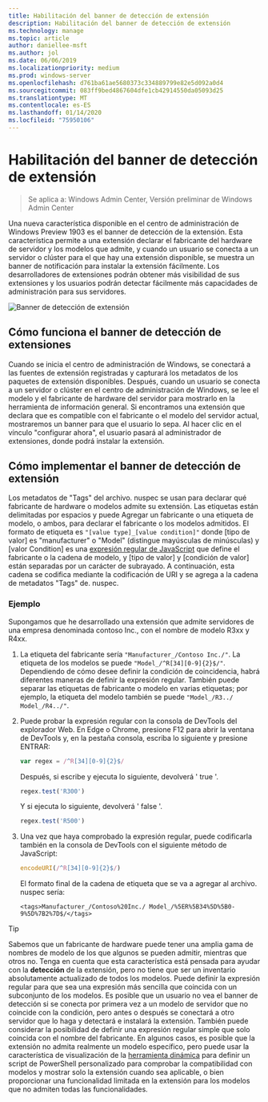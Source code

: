 ```yaml
---
title: Habilitación del banner de detección de extensión
description: Habilitación del banner de detección de extensión
ms.technology: manage
ms.topic: article
author: daniellee-msft
ms.author: jol
ms.date: 06/06/2019
ms.localizationpriority: medium
ms.prod: windows-server
ms.openlocfilehash: d761ba61ae5680373c334889799e82e5d092a0d4
ms.sourcegitcommit: 083ff9bed4867604dfe1cb42914550da05093d25
ms.translationtype: MT
ms.contentlocale: es-ES
ms.lasthandoff: 01/14/2020
ms.locfileid: "75950106"
---
```

# <a name="enabling-the-extension-discovery-banner"></a>Habilitación del banner de detección de extensión

>Se aplica a: Windows Admin Center, Versión preliminar de Windows Admin Center

Una nueva característica disponible en el centro de administración de Windows Preview 1903 es el banner de detección de la extensión. Esta característica permite a una extensión declarar el fabricante del hardware de servidor y los modelos que admite, y cuando un usuario se conecta a un servidor o clúster para el que hay una extensión disponible, se muestra un banner de notificación para instalar la extensión fácilmente. Los desarrolladores de extensiones podrán obtener más visibilidad de sus extensiones y los usuarios podrán detectar fácilmente más capacidades de administración para sus servidores.

![Banner de detección de extensión](../../media/extend-guides-extension-discovery-banner/extension-discovery-banner.png)

## <a name="how-the-extension-discovery-banner-works"></a>Cómo funciona el banner de detección de extensiones

Cuando se inicia el centro de administración de Windows, se conectará a las fuentes de extensión registradas y capturará los metadatos de los paquetes de extensión disponibles. Después, cuando un usuario se conecta a un servidor o clúster en el centro de administración de Windows, se lee el modelo y el fabricante de hardware del servidor para mostrarlo en la herramienta de información general. Si encontramos una extensión que declara que es compatible con el fabricante o el modelo del servidor actual, mostraremos un banner para que el usuario lo sepa. Al hacer clic en el vínculo "configurar ahora", el usuario pasará al administrador de extensiones, donde podrá instalar la extensión.

## <a name="how-to-implement-the-extension-discovery-banner"></a>Cómo implementar el banner de detección de extensión

Los metadatos de "Tags" del archivo. nuspec se usan para declarar qué fabricante de hardware o modelos admite su extensión. Las etiquetas están delimitadas por espacios y puede Agregar un fabricante o una etiqueta de modelo, o ambos, para declarar el fabricante o los modelos admitidos. El formato de etiqueta es ``"[value type]_[value condition]"`` donde [tipo de valor] es "manufacturer" o "Model" (distingue mayúsculas de minúsculas) y [valor Condition] es una [expresión regular de JavaScript](https://developer.mozilla.org/docs/Web/JavaScript/Guide/Regular_Expressions) que define el fabricante o la cadena de modelo, y [tipo de valor] y [condición de valor] están separadas por un carácter de subrayado. A continuación, esta cadena se codifica mediante la codificación de URI y se agrega a la cadena de metadatos "Tags" de. nuspec.

### <a name="example"></a>Ejemplo

Supongamos que he desarrollado una extensión que admite servidores de una empresa denominada contoso Inc., con el nombre de modelo R3xx y R4xx.

1. La etiqueta del fabricante sería ``"Manufacturer_/Contoso Inc./"``. La etiqueta de los modelos se puede ``"Model_/^R[34][0-9]{2}$/"``. Dependiendo de cómo desee definir la condición de coincidencia, habrá diferentes maneras de definir la expresión regular. También puede separar las etiquetas de fabricante o modelo en varias etiquetas; por ejemplo, la etiqueta del modelo también se puede ``"Model_/R3../ Model_/R4../"``.
2. Puede probar la expresión regular con la consola de DevTools del explorador Web. En Edge o Chrome, presione F12 para abrir la ventana de DevTools y, en la pestaña consola, escriba lo siguiente y presione ENTRAR:

   ```javascript
   var regex = /^R[34][0-9]{2}$/
   ```

   Después, si escribe y ejecuta lo siguiente, devolverá ' true '.

   ```javascript
   regex.test('R300')
   ```

   Y si ejecuta lo siguiente, devolverá ' false '.

   ```javascript
   regex.test('R500')
   ```

3. Una vez que haya comprobado la expresión regular, puede codificarla también en la consola de DevTools con el siguiente método de JavaScript:

   ```javascript
   encodeURI(/^R[34][0-9]{2}$/)
   ```

   El formato final de la cadena de etiqueta que se va a agregar al archivo. nuspec sería:

   ```
   <tags>Manufacturer_/Contoso%20Inc./ Model_/%5ER%5B34%5D%5B0-9%5D%7B2%7D$/</tags>
   ```

> [!Tip]
> Sabemos que un fabricante de hardware puede tener una amplia gama de nombres de modelo de los que algunos se pueden admitir, mientras que otros no. Tenga en cuenta que esta característica está pensada para ayudar con la **detección** de la extensión, pero no tiene que ser un inventario absolutamente actualizado de todos los modelos. Puede definir la expresión regular para que sea una expresión más sencilla que coincida con un subconjunto de los modelos. Es posible que un usuario no vea el banner de detección si se conecta por primera vez a un modelo de servidor que no coincide con la condición, pero antes o después se conectará a otro servidor que lo haga y detectará e instalará la extensión. También puede considerar la posibilidad de definir una expresión regular simple que solo coincida con el nombre del fabricante. En algunos casos, es posible que la extensión no admita realmente un modelo específico, pero puede usar la característica de visualización de la [herramienta dinámica](./dynamic-tool-display.md) para definir un script de PowerShell personalizado para comprobar la compatibilidad con modelos y mostrar solo la extensión cuando sea aplicable, o bien proporcionar una funcionalidad limitada en la extensión para los modelos que no admiten todas las funcionalidades.